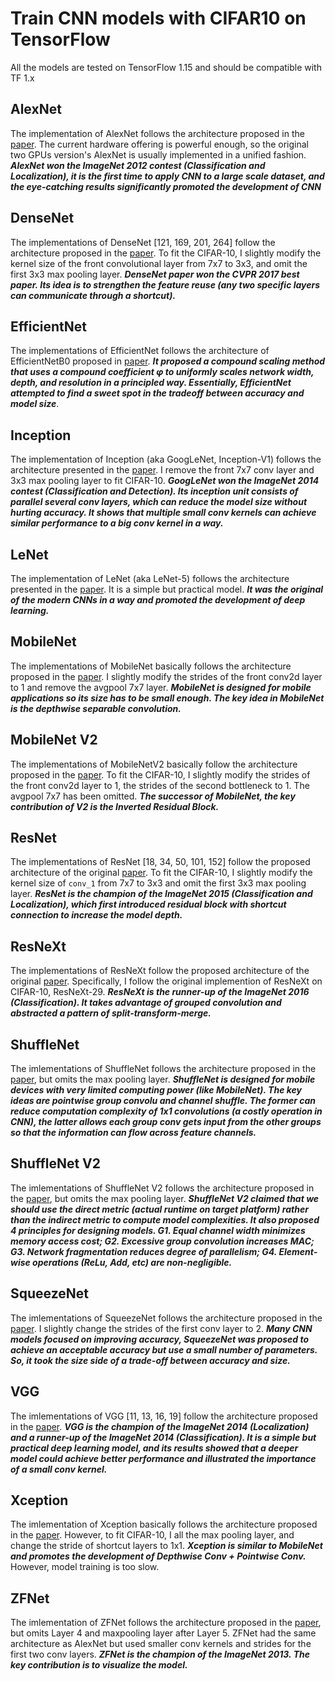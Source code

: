 # Train CNN models with CIFAR10 on TensorFlow

All the models are tested on TensorFlow 1.15 and should be compatible with TF 1.x

## AlexNet

The implementation of AlexNet follows the architecture proposed in the [paper](https://proceedings.neurips.cc/paper/2012/file/c399862d3b9d6b76c8436e924a68c45b-Paper.pdf). The current hardware offering is powerful enough, so the original two GPUs version's AlexNet is usually implemented in a unified fashion. **_AlexNet won the ImageNet 2012 contest (Classification and Localization), it is the first time to apply CNN to a large scale dataset, and the eye-catching results significantly promoted the development of CNN_**

## DenseNet

The implementations of DenseNet [121, 169, 201, 264] follow the architecture proposed in the [paper](https://arxiv.org/pdf/1608.06993.pdf). To fit the CIFAR-10, I slightly modify the kernel size of the front convolutional layer from 7x7 to 3x3, and omit the first 3x3 max pooling layer. **_DenseNet paper won the CVPR 2017 best paper. Its idea is to strengthen the feature reuse (any two specific layers can communicate through a shortcut)._**

## EfficientNet

The implementations of EfficientNet follows the architecture of EfficientNetB0 proposed in [paper](https://arxiv.org/pdf/1905.11946.pdf). **_It proposed a compound scaling method that uses a compound coefficient φ to uniformly scales network width, depth, and resolution in a principled way. Essentially, EfficientNet attempted to find a sweet spot in the tradeoff between accuracy and model size_**.

## Inception

The implementation of Inception (aka GoogLeNet, Inception-V1) follows the architecture presented in the [paper](https://static.googleusercontent.com/media/research.google.com/en//pubs/archive/43022.pdf). I remove the front 7x7 conv layer and 3x3 max pooling layer to fit CIFAR-10. **_GoogLeNet won the ImageNet 2014 contest (Classification and Detection). Its inception unit consists of parallel several conv layers, which can reduce the model size without hurting accuracy. It shows that multiple small conv kernels can achieve similar performance to a big conv kernel in a way._**

## LeNet

The implementation of LeNet (aka LeNet-5) follows the architecture presented in the [paper](http://yann.lecun.com/exdb/publis/pdf/lecun-98.pdf). It is a simple but practical model. **_It was the original of the modern CNNs in a way and promoted the development of deep learning._**

## MobileNet

The implementations of MobileNet basically follows the architecture proposed in the [paper](https://arxiv.org/pdf/1704.04861.pdf). I slightly modify the strides of the front conv2d layer to 1 and remove the avgpool 7x7 layer. **_MobileNet is designed for mobile applications so its size has to be small enough. The key idea in MobileNet is the depthwise separable convolution._**

## MobileNet V2

The implementations of MobileNetV2 basically follow the architecture proposed in the [paper](https://arxiv.org/pdf/1801.04381.pdf). To fit the CIFAR-10, I slightly modify the strides of the front conv2d layer to 1, the strides of the second bottleneck to 1. The avgpool 7x7 has been omitted. **_The successor of MobileNet, the key contribution of V2 is the Inverted Residual Block._**

## ResNet

The implementations of ResNet [18, 34, 50, 101, 152] follow the proposed architecture of the original [paper](https://arxiv.org/abs/1512.03385). To fit the CIFAR-10, I slightly modify the kernel size of `conv_1` from 7x7 to 3x3 and omit the first 3x3 max pooling layer. **_ResNet is the champion of the ImageNet 2015 (Classification and Localization), which first introduced residual block with shortcut connection to increase the model depth._**

## ResNeXt

The implementations of ResNeXt follow the proposed architecture of the original [paper](https://arxiv.org/pdf/1611.05431.pdf). Specifically, I follow the original implemention of ResNeXt on CIFAR-10, ResNeXt-29. **_ResNeXt is the runner-up of the ImageNet 2016 (Classification). It takes advantage of grouped convolution and abstracted a pattern of split-transform-merge._**

## ShuffleNet

The imlementations of ShuffleNet follows the architecture proposed in the [paper](https://arxiv.org/pdf/1707.01083.pdf), but omits the max pooling layer. **_ShuffleNet is designed for mobile devices with very limited computing power (like MobileNet). The key ideas are pointwise group convolu and channel shuffle. The former can reduce computation complexity of 1x1 convolutions (a costly operation in CNN), the latter allows each group conv gets input from the other groups so that the information can flow across feature channels._**

## ShuffleNet V2

The imlementations of ShuffleNet V2 follows the architecture proposed in the [paper](https://arxiv.org/pdf/1807.11164.pdf), but omits the max pooling layer. **_ShuffleNet V2 claimed that we should use the direct metric (actual runtime on target platform) rather than the indirect metric to compute model complexities. It also proposed 4 principles for designing models. G1. Equal channel width minimizes memory access cost; G2. Excessive group convolution increases MAC; G3. Network fragmentation reduces degree of parallelism; G4. Element-wise operations (ReLu, Add, etc) are non-negligible._**

## SqueezeNet

The imlementations of SqueezeNet follows the architecture proposed in the [paper](https://arxiv.org/pdf/1602.07360.pdf). I slightly change the strides of the first conv layer to 2. **_Many CNN models focused on improving accuracy, SqueezeNet was proposed to achieve an acceptable accuracy but use a small number of parameters. So, it took the size side of a trade-off between accuracy and size._**

## VGG

The imlementations of VGG [11, 13, 16, 19] follow the architecture proposed in the [paper](https://arxiv.org/pdf/1409.1556.pdf). **_VGG is the champion of the ImageNet 2014 (Localization) and a runner-up of the ImageNet 2014 (Classification). It is a simple but practical deep learning model, and its results showed that a deeper model could achieve better performance and illustrated the importance of a small conv kernel._**

## Xception

The imlementation of Xception basically follows the architecture proposed in the [paper](https://arxiv.org/pdf/1610.02357.pdf). However, to fit CIFAR-10, I all the max pooling layer, and change the stride of shortcut layers to 1x1. **_Xception is similar to MobileNet and promotes the development of Depthwise Conv + Pointwise Conv._** However, model training is too slow.

## ZFNet

The imlementation of ZFNet follows the architecture proposed in the [paper](https://arxiv.org/pdf/1311.2901.pdf), but omits Layer 4 and maxpooling layer after Layer 5. ZFNet had the same architecture as AlexNet but used smaller conv kernels and strides for the first two conv layers. **_ZFNet is the champion of the ImageNet 2013. The key contribution is to visualize the model._**
